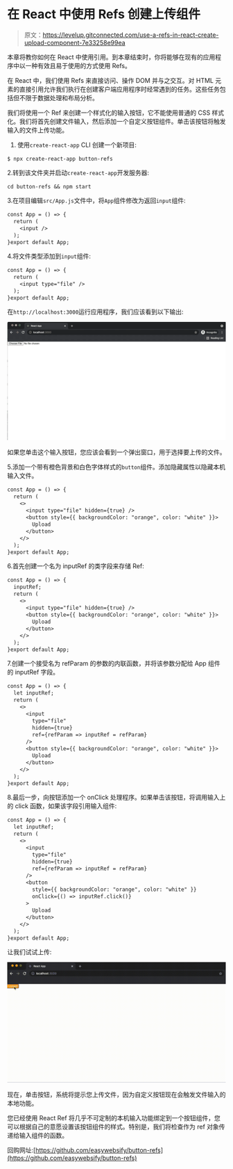 # 在 React 中使用 Refs 创建上传组件

> 原文：<https://levelup.gitconnected.com/use-a-refs-in-react-create-upload-component-7e33258e99ea>

本章将教你如何在 React 中使用引用。到本章结束时，你将能够在现有的应用程序中以一种有效且易于使用的方式使用 Refs。

在 React 中，我们使用 Refs 来直接访问、操作 DOM 并与之交互。对 HTML 元素的直接引用允许我们执行在创建客户端应用程序时经常遇到的任务。这些任务包括但不限于数据处理和布局分析。

我们将使用一个 Ref 来创建一个样式化的输入按钮，它不能使用普通的 CSS 样式化。我们将首先创建文件输入，然后添加一个自定义按钮组件。单击该按钮将触发输入的文件上传功能。

1.  使用`create-react-app` CLI 创建一个新项目:

```
$ npx create-react-app button-refs
```

2.转到该文件夹并启动`create-react-app`开发服务器:

```
cd button-refs && npm start
```

3.在项目编辑`src/App.js`文件中，将`App`组件修改为返回`input`组件:

```
const App = () => {
  return (
    <input />
  );
}export default App;
```

4.将文件类型添加到`input`组件:

```
const App = () => {
  return (
    <input type="file" />
  );
}export default App;
```

在`http://localhost:3000`运行应用程序，我们应该看到以下输出:

![](img/aee6b2c1533f77843e8a671a06938176.png)

如果您单击这个输入按钮，您应该会看到一个弹出窗口，用于选择要上传的文件。

5.添加一个带有橙色背景和白色字体样式的`button`组件。添加隐藏属性以隐藏本机输入文件。

```
const App = () => {
  return (
    <>
      <input type="file" hidden={true} />
      <button style={{ backgroundColor: "orange", color: "white" }}>
        Upload
      </button>
    </>
  );
}export default App;
```

6.首先创建一个名为 inputRef 的类字段来存储 Ref:

```
const App = () => {
  inputRef;
  return (
    <>
      <input type="file" hidden={true} />
      <button style={{ backgroundColor: "orange", color: "white" }}>
        Upload
      </button>
    </>
  );
}export default App;
```

7.创建一个接受名为 refParam 的参数的内联函数，并将该参数分配给 App 组件的 inputRef 字段。

```
const App = () => {
  let inputRef;
  return (
    <>
      <input
        type="file"
        hidden={true}
        ref={refParam => inputRef = refParam}
      />
      <button style={{ backgroundColor: "orange", color: "white" }}>
        Upload
      </button>
    </>
  );
}export default App;
```

8.最后一步，向按钮添加一个 onClick 处理程序。如果单击该按钮，将调用输入上的 click 函数，如果该字段引用输入组件:

```
const App = () => {
  let inputRef;
  return (
    <>
      <input
        type="file"
        hidden={true}
        ref={refParam => inputRef = refParam}
      />
      <button
        style={{ backgroundColor: "orange", color: "white" }}
        onClick={() => inputRef.click()}
      >
        Upload
      </button>
    </>
  );
}export default App;
```

让我们试试上传:

![](img/1303198e623eaed1e91cca177e459919.png)

现在，单击按钮，系统将提示您上传文件，因为自定义按钮现在会触发文件输入的本地功能。

您已经使用 React Ref 将几乎不可定制的本机输入功能绑定到一个按钮组件，您可以根据自己的意愿设置该按钮组件的样式。特别是，我们将检查作为 ref 对象传递给输入组件的函数。

回购网址:[https://github.com/easywebsify/button-refs](https://github.com/easywebsify/button-refs)